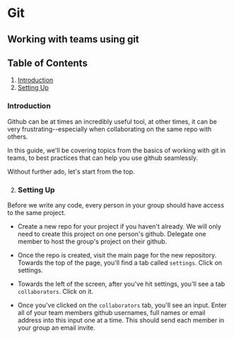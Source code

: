 # Git

## Working with teams using git


## Table of Contents

1. [Introduction](#introduction)
2. [Setting Up](#setting-up)


### Introduction
Github can be at times an incredibly useful tool, at other times, it can be very frustrating--especially when collaborating on the same repo with others.

In this guide, we'll be covering topics from the basics of working with git in teams, to best practices that can help you use github seamlessly.

Without further ado, let's start from the top.

2. ### Setting Up
Before we write any code, every person in your group should have access to the same project. 

- Create a new repo for your project if you haven't already. We will only need to create this project on one person's github. Delegate one member to host the group's project on their github.

- Once the repo is created, visit the main page for the new repository. Towards the top of the page, you'll find a tab called `settings`. Click on settings.

- Towards the left of the screen, after you've hit settings, you'll see a tab `collaborators`. Click on it.

- Once you've clicked on the `collaborators` tab, you'll see an input. Enter all of your team members github usernames, full names or email address into this input one at a time. This should send each member in your group an email invite.